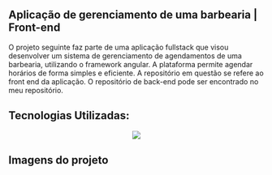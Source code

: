 ## Aplicação de gerenciamento de uma barbearia | Front-end
O projeto seguinte faz parte de uma aplicação fullstack que visou desenvolver um sistema de gerenciamento de agendamentos de uma barbearia, utilizando o framework angular. A plataforma permite agendar horários de forma simples e eficiente. A repositório em questão se refere ao front end da aplicação. O repositório de back-end pode ser encontrado no meu repositório.

## Tecnologias Utilizadas:

 <p align="center">
  <a href="https://skillicons.dev">
    <img src="https://skillicons.dev/icons?i=html,css,typescript,angular" />
  </a>
</p>

## Imagens do projeto

<img src="">
<img src="">
<img src="">
<img src="">
